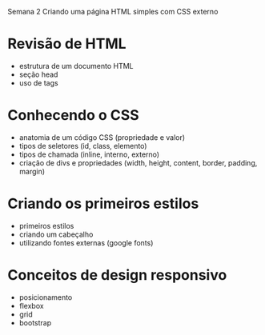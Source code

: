 Semana 2
Criando uma página HTML simples com CSS externo

# Revisão de HTML
- estrutura de um documento HTML
- seção head
- uso de tags

# Conhecendo o CSS
- anatomia de um código CSS (propriedade e valor)
- tipos de seletores (id, class, elemento)
- tipos de chamada (inline, interno, externo)
- criação de divs e propriedades (width, height, content, border, padding, margin)

# Criando os primeiros estilos
- primeiros estilos
- criando um cabeçalho
- utilizando fontes externas (google fonts)

# Conceitos de design responsivo
- posicionamento
- flexbox
- grid
- bootstrap